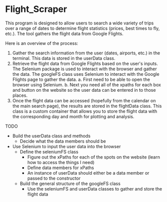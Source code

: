 # Flight_Scraper

This program is designed to allow users to search a wide variety of trips over a range of dates to determine flight statistics (prices, best times to fly, etc.).  The tool gathers the flight data from Google Flights.  


Here is an overview of the process:

1. Gather the search information from the user (dates, airports, etc.) in the terminal.  This data is stored in the userData class.
2. Retrieve the flight data from Google Flights based on the user's inputs.  The Selenium package is used to interact with the browser and gather the data.  The googleFS class uses Selenium to interact with the Google Flights page to gather the data.
   a. First need to be able to open the browser using Selenium.
   b. Next you need all of the xpaths for each box and button on the website so the user data can be entered in to those places. 
3. Once the flight data can be accessed (hopefully from the calendar on the main search page), the results are stored in the flightData class.  This class is a custom container that allows you to store the flight data with the corresponding day and month for plotting and analysis.

TODO
- Build the userData class and methods
  - Decide what the data members should be
- Use Selenium to input the user data into the browser
  - Define the seleniumFS class
    - Figure out the xPaths for each of the spots on the website (learn how to access the things I need)
    - Define data members for xPaths
    - An instance of userData should either be a data member or passed to the constructor
  - Build the general structure of the googleFS class
    - Use the seleniumFS and userData classes to gather and store the flight data
    